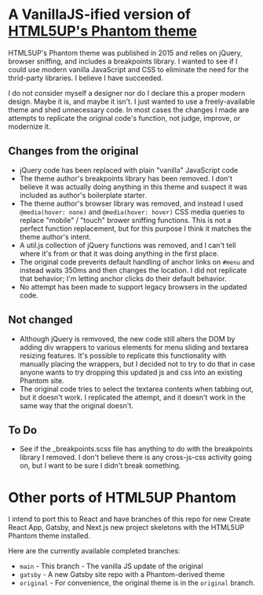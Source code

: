 # A VanillaJS-ified version of [HTML5UP's Phantom theme](https://html5up.net/phantom)

HTML5UP's Phantom theme was published in 2015 and relies on jQuery, browser sniffing, and includes a breakpoints library. I wanted to see if I could use modern vanilla JavaScript and CSS to eliminate the need for the thrid-party libraries. I believe I have succeeded.

I do not consider myself a designer nor do I declare this a proper modern design. Maybe it is, and maybe it isn't. I just wanted to use a freely-available theme and shed unnecessary code. In most cases the changes I made are attempts to replicate the original code's function, not judge, improve, or modernize it.

## Changes from the original

- jQuery code has been replaced with plain "vanilla" JavaScript code
- The theme author's breakpoints library has been removed. I don't believe it was actually doing anything in this theme and suspect it was included as author's boilerplate starter.
- The theme author's browser library was removed, and instead I used `@media(hover: none)` and `@media(hover: hover)` CSS media queries to replace "mobile" / "touch" brower sniffing functions. This is not a perfect function replacement, but for this purpose I think it matches the theme author's intent.
- A util.js collection of jQuery functions was removed, and I can't tell where it's from or that it was doing anything in the first place.
- The original code prevents default handling of anchor links on `#menu` and
  instead waits 350ms and then changes the location. I did not replicate that
  behavior; I'm letting anchor clicks do their default behavior.
- No attempt has been made to support legacy browsers in the updated code.

## Not changed

- Although jQuery is remvoved, the new code still alters the DOM by adding div wrappers to various elements for menu sliding and textarea resizing features. It's possible to replicate this functionality with manually placing the wrappers, but I decided not to try to do that in case anyone wants to try dropping this updated js and css into an existing Phantom site.
- The original code tries to select the textarea contents when tabbing out,
  but it doesn't work. I replicated the attempt, and it doesn't work in the
  same way that the original doesn't.

## To Do

- See if the \_breakpoints.scss file has anything to do with the breakpoints library I removed. I don't believe there is any cross-js-css activity going on, but I want to be sure I didn't break something.

# Other ports of HTML5UP Phantom

I intend to port this to React and have branches of this repo for new Create React App, Gatsby, and Next.js new project skeletons with the HTML5UP Phantom theme installed.

Here are the currently available completed branches:

- `main` - This branch - The vanilla JS update of the original
- `gatsby` - A new Gatsby site repo with a Phantom-derived theme
- `original` - For convenience, the original theme is in the `original` branch.
